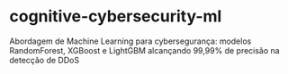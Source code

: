 # cognitive-cybersecurity-ml
Abordagem de Machine Learning para cybersegurança: modelos RandomForest, XGBoost e LightGBM alcançando 99,99% de precisão na detecção de DDoS
